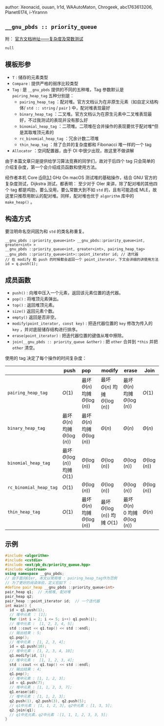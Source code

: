 author: Xeonacid, ouuan, Ir1d, WAAutoMaton, Chrogeek, abc1763613206, Planet6174, i-Yirannn

##  `__gnu_pbds :: priority_queue`

附：  [官方文档地址——复杂度及常数测试](https://gcc.gnu.org/onlinedocs/libstdc++/ext/pb_ds/pq_performance_tests.html#std_mod1)

```cpp
null
```

## 模板形参

- `T` : 储存的元素类型
- `Compare` : 提供严格的弱序比较类型
- `Tag` : 是 `__gnu_pbds` 提供的不同的五种堆，Tag 参数默认是  `pairing_heap_tag` 五种分别是：
    - `pairing_heap_tag` ：配对堆。官方文档认为在非原生元素（如自定义结构体/ `std :: string` / `pair` ) 中，配对堆表现最好
    - `binary_heap_tag` ：二叉堆。官方文档认为在原生元素中二叉堆表现最好，不过我测试的表现并没有那么好
    -  `binomial_heap_tag` ：二项堆。二项堆在合并操作的表现要优于配对堆\*但是其取堆顶元素的
    - `rc_binomial_heap_tag` ：冗余计数二项堆
    - `thin_heap_tag` ：除了合并的复杂度都和 Fibonacci 堆一样的一个 tag
- `Allocator` ：空间配置器，由于 OI 中很少出现，故这里不做讲解

由于本篇文章只是提供给学习算法竞赛的同学们，故对于后四个 tag 只会简单的介绍复杂度，第一个会介绍成员函数和使用方法。

经作者本机 Core i5@3.1 GHz On macOS 测试堆的基础操作，结合 GNU 官方的复杂度测试，Dijkstra 测试，都表明：
至少对于 OIer 来讲，除了配对堆的其他四个 tag 都是鸡肋，要么没用，要么常数大到不如 `std` 的，且有可能造成 MLE，故这里只推荐用默认的配对堆。同样，配对堆也优于 `algorithm` 库中的 `make_heap()` 。

## 构造方式

要注明命名空间因为和 `std` 的类名称重复。

    __gnu_pbds ::priority_queue<int> __gnu_pbds::priority_queue<int, greater<int> >
    __gnu_pbds ::priority_queue<int, greater<int>, pairing_heap_tag>
    __gnu_pbds ::priority_queue<int>::point_iterator id; // 迭代器
    // 在 modify 和 push 的时候都会返回一个 point_iterator，下文会详细的讲使用方法
    id = q.push(1);

## 成员函数

-  `push()`  : 向堆中压入一个元素，返回该元素位置的迭代器。
-  `pop()`  : 将堆顶元素弹出。
-  `top()`  : 返回堆顶元素。
-  `size()`  返回元素个数。
-  `empty()`  返回是否非空。
-  `modify(point_iterator, const key)`  : 把迭代器位置的  `key`  修改为传入的  `key`  ，并对底层储存结构进行排序。
-  `erase(point_iterator)`  : 把迭代器位置的键值从堆中擦除。
-  `join(__gnu_pbds :: priority_queue &other)`  : 把  `other`  合并到  `*this`  并把  `other`  清空。

使用的 tag 决定了每个操作的时间复杂度：

|                          | push                                    | pop                                     | modify                                  | erase                                     | Join                |
| ------------------------ | --------------------------------------- | :-------------------------------------- | --------------------------------------- | ----------------------------------------- | ------------------- |
|  `pairing_heap_tag`      |  $O(1)$                                 | 最坏  $\Theta(n)$  均摊  $\Theta(\log(n))$  | 最坏  $\Theta(n)$  均摊  $\Theta(\log(n))$  | 最坏  $\Theta(n)$  均摊  $\Theta(\log(n))$    |  $O(1)$             |
|  `binary_heap_tag`       | 最坏  $\Theta(n)$  均摊  $\Theta(\log(n))$  | 最坏  $\Theta(n)$  均摊  $\Theta(\log(n))$  |  $\Theta(n)$                            |  $\Theta(n)$                              |  $\Theta(n)$        |
|  `binomial_heap_tag`     | 最坏  $\Theta(\log(n))$  均摊  $O(1)$       |  $\Theta(\log(n))$                      |  $\Theta(\log(n))$                      |  $\Theta(\log(n))$                        |  $\Theta(\log(n))$  |
|  `rc_binomial_heap_tag`  |  $O(1)$                                 |  $\Theta(\log(n))$                      |  $\Theta(\log(n))$                      |  $\Theta(\log(n))$                        |  $\Theta(\log(n))$  |
|  `thin_heap_tag`         |  $O(1)$                                 | 最坏  $\Theta(n)$  均摊  $\Theta(\log(n))$  | 最坏  $\Theta(\log(n))$  均摊  $O(1)$       | 最坏  $\Theta(n)$  0 均摊  $\Theta(\log(n))$  |  $\Theta(n)$        |

## 示例

```cpp
#include <algorithm>
#include <cstdio>
#include <ext/pb_ds/priority_queue.hpp>
#include <iostream>
using namespace __gnu_pbds;
// 由于面向OIer, 本文以常用堆 : pairing_heap_tag作为范例
// 为了更好的阅读体验，定义宏如下 ：
#define pair_heap __gnu_pbds ::priority_queue<int>
pair_heap q1;  // 大根堆, 配对堆
pair_heap q2;
pair_heap ::point_iterator id;  // 一个迭代器
int main() {
  id = q1.push(1);
  // 堆中元素 ： [1];
  for (int i = 2; i <= 5; i++) q1.push(i);
  // 堆中元素 :  [1, 2, 3, 4, 5];
  std ::cout << q1.top() << std ::endl;
  // 输出结果 : 5;
  q1.pop();
  // 堆中元素 : [1, 2, 3, 4];
  id = q1.push(10);
  // 堆中元素 : [1, 2, 3, 4, 10];
  q1.modify(id, 1);
  // 堆中元素 :  [1, 1, 2, 3, 4];
  std ::cout << q1.top() << std ::endl;
  // 输出结果 : 4;
  q1.pop();
  // 堆中元素 : [1, 1, 2, 3];
  id = q1.push(7);
  // 堆中元素 : [1, 1, 2, 3, 7];
  q1.erase(id);
  // 堆中元素 : [1, 1, 2, 3];
  q2.push(1), q2.push(3), q2.push(5);
  // q1中元素 : [1, 1, 2, 3], q2中元素 : [1, 3, 5];
  q2.join(q1);
  // q1中无元素，q2中元素 ：[1, 1, 1, 2, 3, 3, 5];
}
```

